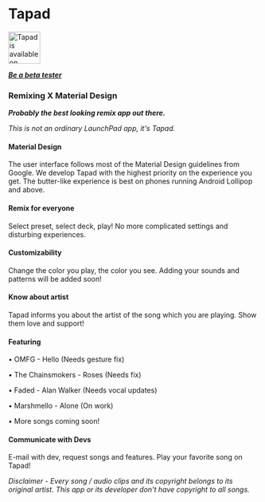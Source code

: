 # Tapad

<a href="https://goo.gl/pmws51"><img src="https://play.google.com/intl/en_us/badges/images/generic/en_badge_web_generic.png" alt="Tapad is available on Google Play" height="64px"/></a>

[***Be a beta tester***](https://goo.gl/a5V8kc)

### Remixing X Material Design

***Probably the best looking remix app out there.***

*This is not an ordinary LaunchPad app, it's Tapad.*

#### Material Design

The user interface follows most of the Material Design guidelines from Google. We develop Tapad with the highest priority on the experience you get. The butter-like experience is best on phones running Android Lollipop and above.

#### Remix for everyone

Select preset, select deck, play! No more complicated settings and disturbing experiences.

#### Customizability

Change the color you play, the color you see. Adding your sounds and patterns will be added soon!

#### Know about artist

Tapad informs you about the artist of the song which you are playing. Show them love and support!

#### Featuring

• OMFG - Hello (Needs gesture fix)

• The Chainsmokers - Roses (Needs fix)

• Faded - Alan Walker (Needs vocal updates)

• Marshmello - Alone (On work)

• More songs coming soon!

#### Communicate with Devs

E-mail with dev, request songs and features. Play your favorite song on Tapad!

*Disclaimer - Every song / audio clips and its copyright belongs to its original artist. This app or its developer don't have copyright to all songs.*
